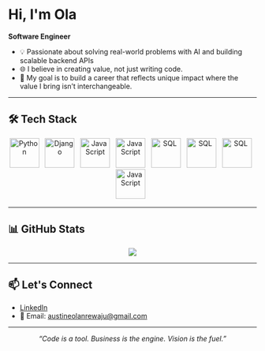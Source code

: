 # Hi, I'm Ola

**Software Engineer**  
- 💡 Passionate about solving real-world problems with AI and building scalable backend APIs 
- 🌐 I believe in creating value, not just writing code.  
- 🔮 My goal is to build a career that reflects unique impact where the value I bring isn’t interchangeable.

---

## 🛠️ Tech Stack

<p align="center">
  <img src="https://cdn.jsdelivr.net/gh/devicons/devicon/icons/python/python-original.svg" alt="Python" width="60" height="60"/>
  &nbsp;
   <img src="https://cdn.jsdelivr.net/gh/devicons/devicon/icons/django/django-plain.svg" alt="Django" width="60" height="60"/>
  &nbsp;
  <img src="https://cdn.jsdelivr.net/gh/devicons/devicon/icons/flask/flask-original.svg" alt="JavaScript" width="60" height="60"/>
  &nbsp;
  <img src="https://cdn.jsdelivr.net/gh/devicons/devicon/icons/javascript/javascript-original.svg" alt="JavaScript" width="60" height="60"/>
  &nbsp;
  <img src="https://cdn.jsdelivr.net/gh/devicons/devicon/icons/mysql/mysql-original.svg" alt="SQL" width="60" height="60"/>
  &nbsp;
   <img src="https://cdn.jsdelivr.net/gh/devicons/devicon/icons/postgresql/postgresql-original.svg" alt="SQL" width="60" height="60"/>
  &nbsp;
   <img src="https://cdn.jsdelivr.net/gh/devicons/devicon/icons/docker/docker-original.svg" alt="SQL" width="60" height="60"/>
  &nbsp;
   <img src="https://cdn.jsdelivr.net/gh/devicons/devicon/icons/amazonwebservices/amazonwebservices-plain-wordmark.svg" alt="JavaScript" width="60" height="60"/>
  &nbsp;
</p>

---


## 📊 GitHub Stats

<p align="center">
  <img src="https://github-readme-stats.vercel.app/api?username=olaaustine&show_icons=true&theme=radical" />
</p>

---

## 📫 Let's Connect

- [LinkedIn](https://www.linkedin.com/in/olaaustine)
- 📧 Email: austineolanrewaju@gmail.com

---

<p align="center"><em>“Code is a tool. Business is the engine. Vision is the fuel.”</em></p>


